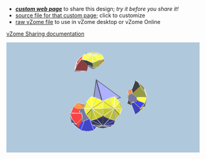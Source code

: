 
 - [***custom web page***][post] to share this design; *try it before you share it!*
 - [source file for that custom page][source]; click to customize
 - [raw vZome file][raw] to use in vZome desktop or vZome Online

[vZome Sharing documentation](https://vzome.github.io/vzome/sharing.html#how-it-works)

![Image](<Platonics-Tetrahedron.png>)


[post]: <https://ThynStyx.github.io/vzome-sharing/2022/04/30/Platonics-Tetrahedron-22-20-21.html>
[source]: <https://github.com/ThynStyx/vzome-sharing/edit/main/_posts/2022-04-30-Platonics-Tetrahedron-22-20-21.md>
[raw]: <https://raw.githubusercontent.com/ThynStyx/vzome-sharing/main/2022/04/30/22-20-21-Platonics-Tetrahedron/Platonics-Tetrahedron.vZome>